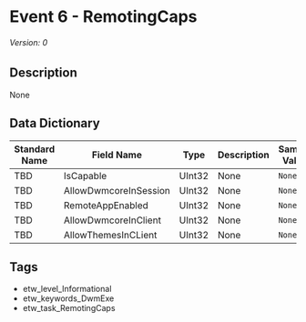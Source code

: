 # Event 6 - RemotingCaps
###### Version: 0

## Description
None

## Data Dictionary
|Standard Name|Field Name|Type|Description|Sample Value|
|---|---|---|---|---|
|TBD|IsCapable|UInt32|None|`None`|
|TBD|AllowDwmcoreInSession|UInt32|None|`None`|
|TBD|RemoteAppEnabled|UInt32|None|`None`|
|TBD|AllowDwmcoreInClient|UInt32|None|`None`|
|TBD|AllowThemesInCLient|UInt32|None|`None`|

## Tags
* etw_level_Informational
* etw_keywords_DwmExe
* etw_task_RemotingCaps